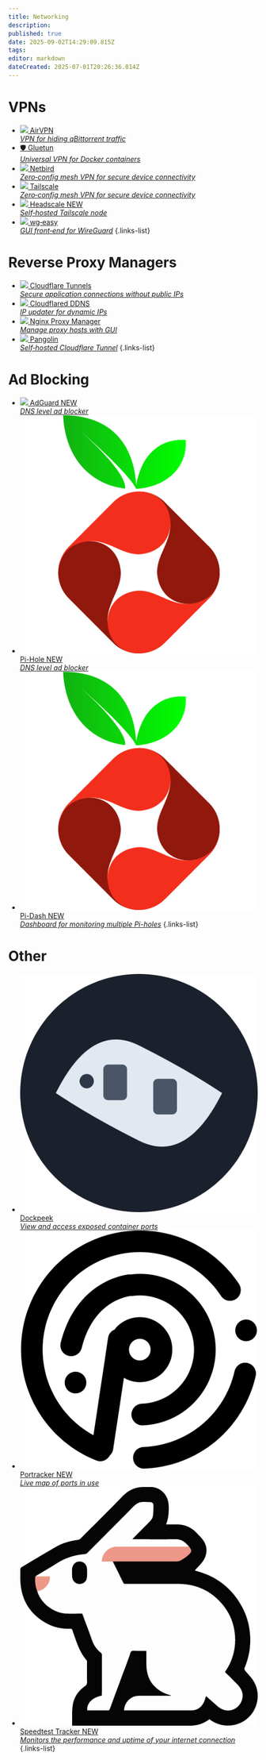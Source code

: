 ```yaml
---
title: Networking
description: 
published: true
date: 2025-09-02T14:29:09.815Z
tags: 
editor: markdown
dateCreated: 2025-07-01T20:26:36.014Z
---
```


# VPNs

* [<img src="/air_vpn.png"> AirVPN<br>*VPN for hiding qBittorrent traffic*](/AirVPN)
* [🛡️ Gluetun<br>*Universal VPN for Docker containers*](/gluetun)
* [<img src="/netbird.png"> Netbird<br>*Zero‑config mesh VPN for secure device connectivity*](/netbird)
* [<img src="/tailscale-light.png"> Tailscale<br>*Zero‑config mesh VPN for secure device connectivity*](/tailscale)
* [<img src="/headscale.png"> Headscale <span class="badge">NEW</span><br>*Self‑hosted Tailscale node*](/headscale)
* [<img src="/wireguard.png"> wg‑easy<br>*GUI front‑end for WireGuard*](/wg-easy)
  {.links-list}

# Reverse Proxy Managers

* [<img src="/cloudflare.png"> Cloudflare Tunnels<br>*Secure application connections without public IPs*](/CloudflareTunnels)
* [<img src="/cloudflare.png"> Cloudflared DDNS<br>*IP updater for dynamic IPs*](/cloudflareddns)
* [<img src="/nginx-proxy-manager.png"> Nginx Proxy Manager<br>*Manage proxy hosts with GUI*](/nginx)
* [<img src="/pangolin.png"> Pangolin<br>*Self‑hosted Cloudflare Tunnel*](/pangolin)
  {.links-list}
  
# Ad Blocking
- [<img src="/adguard-home.png"> AdGuard <span class="badge">NEW</span><br>*DNS level ad blocker*](/adguard)
- [<img src="/pi-hole.png"> Pi-Hole <span class="badge">NEW</span><br>*DNS level ad blocker*](/pihole)
- [<img src="/pi-hole.png"> Pi-Dash <span class="badge">NEW</span><br>*Dashboard for monitoring multiple Pi-holes*](/pidash)
{.links-list}

# Other
- [<img src="/dockpeek.png"> Dockpeek<br>*View and access exposed container ports*](/dockpeek)
- [<img src="/portracker.png"> Portracker <span class="badge">NEW</span><br>*Live map of ports in use*](/portracker)
- [<img src="/speedtest-tracker.png"> Speedtest Tracker <span class="badge">NEW</span><br>*Monitors the performance and uptime of your internet connection*](/speedtesttracker)
{.links-list}
